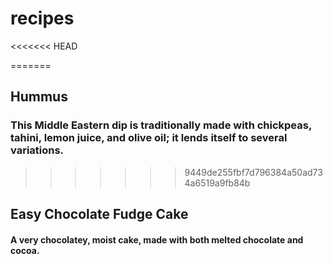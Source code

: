 # recipes
<<<<<<< HEAD

=======
## Hummus
### This Middle Eastern dip is traditionally made with chickpeas, tahini, lemon juice, and olive oil; it lends itself to several variations.
>>>>>>> 9449de255fbf7d796384a50ad734a6519a9fb84b

## Easy Chocolate Fudge Cake
#### A very chocolatey, moist cake, made with both melted chocolate and cocoa.
